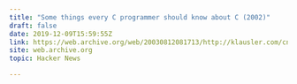 ```yaml
---
title: "Some things every C programmer should know about C (2002)"
draft: false
date: 2019-12-09T15:59:55Z
link: https://web.archive.org/web/20030812081713/http://klausler.com/cnotes.txt?utm_medium=RSS&utm_source=hune
site: web.archive.org
topic: Hacker News  

---
```

